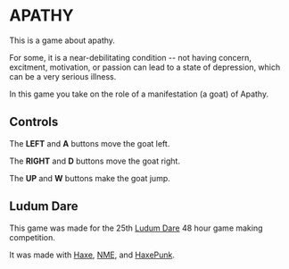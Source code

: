 # APATHY

This is a game about apathy.

For some, it is a near-debilitating condition -- not having concern, excitment,
motivation, or passion can lead to a state of depression, which can be a very
serious illness.

In this game you take on the role of a manifestation (a goat) of Apathy.


## Controls

The __LEFT__ and __A__ buttons move the goat left.

The __RIGHT__ and __D__ buttons move the goat right.

The __UP__ and __W__ buttons make the goat jump.


## Ludum Dare

This game was made for the 25th [Ludum Dare](http://ludumdare.com) 48 hour game making competition.

It was made with [Haxe](http://haxe.org), [NME](http://haxenme.org), and [HaxePunk](http://haxepunk.org).